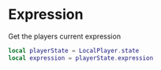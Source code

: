 # Expression

Get the players current expression
```lua
local playerState = LocalPlayer.state
local expression = playerState.expression
```